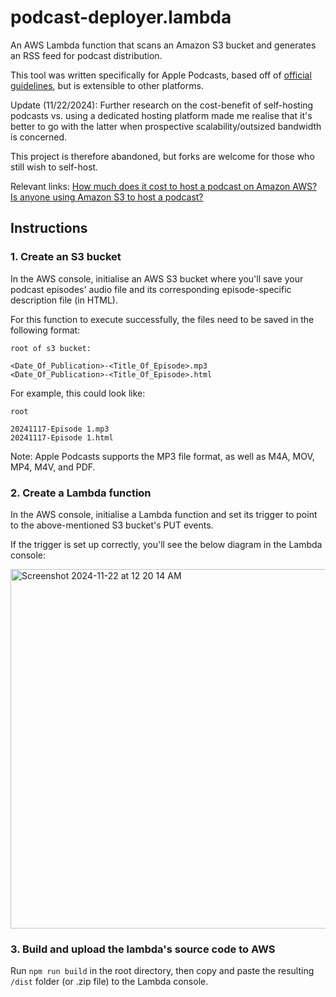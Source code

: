 # podcast-deployer.lambda

An AWS Lambda function that scans an Amazon S3 bucket and generates an RSS feed for podcast distribution.

This tool was written specifically for Apple Podcasts, based off of [official guidelines](https://help.apple.com/itc/podcasts_connect/#/itcb54353390), but is extensible to other platforms.

Update (11/22/2024): Further research on the cost-benefit of self-hosting podcasts vs. using a dedicated hosting platform made me realise that it's better to go with the latter when prospective scalability/outsized bandwidth is concerned.

This project is therefore abandoned, but forks are welcome for those who still wish to self-host.

Relevant links:
[How much does it cost to host a podcast on Amazon AWS?
](https://podnews.net/article/podcast-hosted-on-amazon-aws)
[Is anyone using Amazon S3 to host a podcast?
](https://www.reddit.com/r/podcasting/comments/5y2bjs/is_anyone_using_amazon_s3_to_host_a_podcast/)

## Instructions

### 1. Create an S3 bucket

In the AWS console, initialise an AWS S3 bucket where you'll save your podcast episodes' audio file and its corresponding episode-specific description file (in HTML).

For this function to execute successfully, the files need to be saved in the following format:

```
root of s3 bucket:

<Date_Of_Publication>-<Title_Of_Episode>.mp3
<Date_Of_Publication>-<Title_Of_Episode>.html
```

For example, this could look like:

```
root

20241117-Episode 1.mp3
20241117-Episode 1.html
```

Note: Apple Podcasts supports the MP3 file format, as well as M4A, MOV, MP4, M4V, and PDF.

### 2. Create a Lambda function

In the AWS console, initialise a Lambda function and set its trigger to point to the above-mentioned S3 bucket's PUT events.

If the trigger is set up correctly, you'll see the below diagram in the Lambda console:

<img width="575" alt="Screenshot 2024-11-22 at 12 20 14 AM" src="https://github.com/user-attachments/assets/0c5bde2e-bbae-4a8f-90b9-ac27a8366ca9">

### 3. Build and upload the lambda's source code to AWS

Run `npm run build` in the root directory, then copy and paste the resulting `/dist` folder (or .zip file) to the Lambda console.
